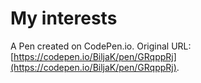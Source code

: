 # My interests

A Pen created on CodePen.io. Original URL: [https://codepen.io/BiljaK/pen/GRqppRj](https://codepen.io/BiljaK/pen/GRqppRj).


